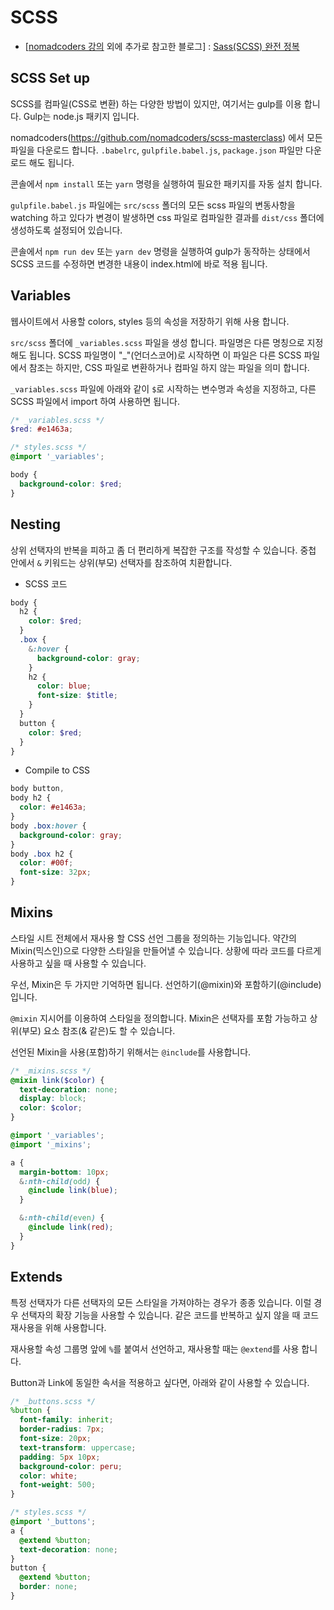 # SCSS

- [[nomadcoders 강의](https://nomadcoders.co/css-layout-masterclass) 외에 추가로 참고한 블로그] : [Sass(SCSS) 완전 정복](https://heropy.blog/2018/01/31/sass/)

## SCSS Set up

SCSS를 컴파일(CSS로 변환) 하는 다양한 방법이 있지만, 여기서는 gulp를 이용 합니다. Gulp는 node.js 패키지 입니다.

nomadcoders(https://github.com/nomadcoders/scss-masterclass) 에서 모든 파일을 다운로드 합니다.
`.babelrc`, `gulpfile.babel.js`, `package.json` 파일만 다운로드 해도 됩니다.

콘솔에서 `npm install` 또는 `yarn` 명령을 실행하여 필요한 패키지를 자동 설치 합니다.

`gulpfile.babel.js` 파일에는 `src/scss` 폴더의 모든 scss 파일의 변동사항을 watching 하고 있다가 변경이 발생하면 css 파일로 컴파일한 결과를 `dist/css` 폴더에 생성하도록 설정되어 있습니다.

콘솔에서 `npm run dev` 또는 `yarn dev` 명령을 실행하여 gulp가 동작하는 상태에서 SCSS 코드를 수정하면 변경한 내용이 index.html에 바로 적용 됩니다.

## Variables

웹사이트에서 사용할 colors, styles 등의 속성을 저장하기 위해 사용 합니다.

`src/scss` 폴더에 `_variables.scss` 파일을 생성 합니다. 파일명은 다른 명칭으로 지정해도 됩니다.
SCSS 파일명이 "\_"(언더스코어)로 시작하면 이 파일은 다른 SCSS 파일에서 참조는 하지만, CSS 파일로 변환하거나 컴파일 하지 않는 파일을 의미 합니다.

`_variables.scss` 파일에 아래와 같이 `$`로 시작하는 변수명과 속성을 지정하고, 다른 SCSS 파일에서 import 하여 사용하면 됩니다.

```scss
/* _variables.scss */
$red: #e1463a;
```

```scss
/* styles.scss */
@import '_variables';

body {
  background-color: $red;
}
```

## Nesting

상위 선택자의 반복을 피하고 좀 더 편리하게 복잡한 구조를 작성할 수 있습니다.
중첩 안에서 `&` 키워드는 상위(부모) 선택자를 참조하여 치환합니다.

- SCSS 코드

```scss
body {
  h2 {
    color: $red;
  }
  .box {
    &:hover {
      background-color: gray;
    }
    h2 {
      color: blue;
      font-size: $title;
    }
  }
  button {
    color: $red;
  }
}
```

- Compile to CSS

```css
body button,
body h2 {
  color: #e1463a;
}
body .box:hover {
  background-color: gray;
}
body .box h2 {
  color: #00f;
  font-size: 32px;
}
```

## Mixins

스타일 시트 전체에서 재사용 할 CSS 선언 그룹을 정의하는 기능입니다.
약간의 Mixin(믹스인)으로 다양한 스타일을 만들어낼 수 있습니다.
상황에 따라 코드를 다르게 사용하고 싶을 때 사용할 수 있습니다.

우선, Mixin은 두 가지만 기억하면 됩니다. 선언하기(@mixin)와 포함하기(@include) 입니다.

`@mixin` 지시어를 이용하여 스타일을 정의합니다. Mixin은 선택자를 포함 가능하고 상위(부모) 요소 참조(& 같은)도 할 수 있습니다.

선언된 Mixin을 사용(포함)하기 위해서는 `@include`를 사용합니다.

```scss
/* _mixins.scss */
@mixin link($color) {
  text-decoration: none;
  display: block;
  color: $color;
}
```

```scss
@import '_variables';
@import '_mixins';

a {
  margin-bottom: 10px;
  &:nth-child(odd) {
    @include link(blue);
  }

  &:nth-child(even) {
    @include link(red);
  }
}
```

## Extends

특정 선택자가 다른 선택자의 모든 스타일을 가져야하는 경우가 종종 있습니다. 이럴 경우 선택자의 확장 기능을 사용할 수 있습니다.
같은 코드를 반복하고 싶지 않을 때 코드 재사용을 위해 사용합니다.

재사용할 속성 그룹명 앞에 `%`를 붙여서 선언하고, 재사용할 때는 `@extend`를 사용 합니다.

Button과 Link에 동일한 속서을 적용하고 싶다면, 아래와 같이 사용할 수 있습니다.

```scss
/* _buttons.scss */
%button {
  font-family: inherit;
  border-radius: 7px;
  font-size: 20px;
  text-transform: uppercase;
  padding: 5px 10px;
  background-color: peru;
  color: white;
  font-weight: 500;
}
```

```scss
/* styles.scss */
@import '_buttons';
a {
  @extend %button;
  text-decoration: none;
}
button {
  @extend %button;
  border: none;
}
```
